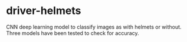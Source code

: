 # driver-helmets

CNN deep learning model to classify images as with helmets or without. Three models have been tested to check for accuracy.
